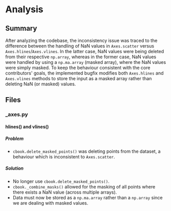 # Analysis
## Summary
After analyzing the codebase, the inconsistency issue was traced to the difference between the handling of NaN values in `Axes.scatter` versus `Axes.hlines`/`Axes.vlines`. In the latter case, NaN values were being deleted from their respective `np.array`, whereas in the former case, NaN values were handled by using a `np.ma.array` (masked array), where the NaN values were simply masked. To keep the behaviour consistent with the core contributors' goals, the implemented bugfix modifies both `Axes.hlines` and `Axes.vlines` methods to store the input as a masked array rather than deleting NaN (or masked) values.
## Files
### _axes.py
#### hlines() and vlines()
##### Problem
* `cbook.delete_masked_points()` was deleting points from the dataset, a behaviour which is inconsistent to `Axes.scatter`.
##### Solution
* No longer use `cbook.delete_masked_points()`.
* `cbook._combine_masks()` allowed for the masking of all points where there exists a NaN value (across multiple arrays).
* Data must now be stored as a `np.ma.array` rather than a `np.array` since we are dealing with masked values.